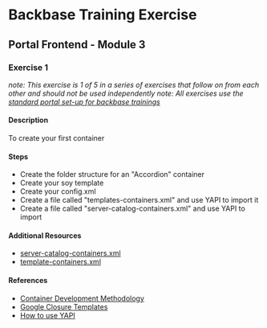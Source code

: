 # Backbase Training Exercise

## Portal Frontend - Module 3

### Exercise 1

_note: This exercise is 1 of 5 in a series of exercises that follow on from each other and should not be used independently_
_note: All exercises use the [standard portal set-up for backbase trainings](https://my.backbase.com/resources/how-to-guides/getting-your-first-launchpad-based-portal-set-up/)_

#### Description

To create your first container

#### Steps

 - Create the folder structure for an "Accordion" container
 - Create your soy template
 - Create your config.xml
 - Create a file called "templates-containers.xml" and use YAPI to import it
 - Create a file called "server-catalog-containers.xml" and use YAPI to import

#### Additional Resources

 - [server-catalog-containers.xml](../../../../../config-info/import/server-catalog-containers.xml#L3-L30)
 - [template-containers.xml](../../../../../config-info/import/template-containers.xml#L3-L21)

#### References

 - [Container Development Methodology](https://my.backbase.com/resources/documentation/portal/5.5.1.0/devd_comp_cont.html)
 - [Google Closure Templates](https://my.backbase.com/resources/documentation/portal/5.5.1.0/devd_comp_cont_soyt.html)
 - [How to use YAPI](https://my.backbase.com/resources/how-to-guides/how-to-use-yet-another-portal-importer-yapi)
